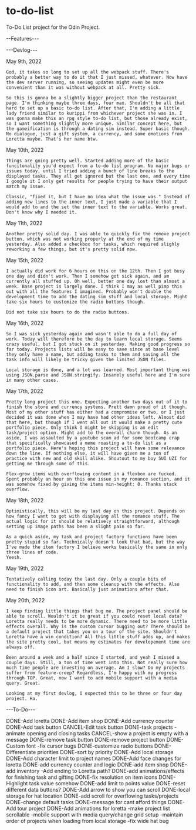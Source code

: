 # to-do-list
To-Do List project for the Odin Project.

--Features---


---Devlog---

May 9th, 2022

    God, it takes so long to set up all the webpack stuff. There's probably a better way to do it that I just missed, whatever. Now have the dev server running, so seeing updates might even be more convenient than it was without webpack at all. Pretty sick.

    So this is gonna be a slightly bigger project than the restaurant page. I'm thinking maybe three days, four max. Shouldn't be all that hard to set up a basic to-do list. After that, I'm adding a little lady friend similar to kurippi from whichever project she was in. I was gonna make this an rpg style to-do list, but those already exist, so I want something slightly more unique. Similar concept here, but the gameification is through a dating sim instead. Super basic though. No dialogue, just a gift system, a currency, and some emotions from Loretta maybe. That's her name btw.

May 10th, 2022

    Things are going pretty well. Started adding more of the basic funcitonality you'd expect from a to-do list program. No major bugs or issues today, until I tried adding a bunch of line breaks to the displayed tasks. They all get ignored but the last one, and every time I google it I only get results for people trying to have their output match my issue. 

    Classic, "fixed it, but I have no idea what the issue was." Instead of adding new lines to the inner text, I just made a variable that I would add to and the set the inner text to the variable. Works great. Don't know why I needed it.

May 11th, 2022

    Another pretty solid day. I was able to quickly fix the remove project button, which was not working properly at the end of my time yesterday. Also added a checkbox for tasks, which required slighly reworking a few things, but it's pretty solid now.

May 15th, 2022

    I actually did work for 6 hours on this on the 12th. Then I got busy one day and didn't work. Then I somehow got sick again, and am currently all stuffed up. Oh well, better one day lost than almost a week. Base project is largely done. I think I may as well pimp this out with all the features I imagined. Probably won't double the development time to add the dating sim stuff and local storage. Might take six hours to customize the radio buttons though.

    Did not take six hours to do the radio buttons.

May 16th, 2022

    So I was sick yesterday again and wasn't able to do a full day of work. Today will therefore be the day to learn local storage. Seems crazy useful, but I got stuck on it yesterday. Making good progress so far today. Projects lists will be easy to save since at base level they only have a name, but adding tasks to them and saving all the task info will likely be tricky given the limited JSON files.

    Local storage is done, and a lot was learned. Most important thing was using JSON.parse and JSON.stringify. Insanely useful here and I'm sure in many other cases.

May 17th, 2022

    Pretty long project this one. Expecting another two days out of it to finish the store and currency systems. Prett damn proud of it though. Most of my other stuff has either had a compromise or two, or I just decided it was done when I may have had other ideas left. Almost did that here, but though if I went all out it would make a pretty cute portfolio piece. Only think I might be skipping is an edit task/project option. Might add to the overall charm though. As an aside, I was assaulted by a youtube scam ad for some bootcamp crap that specifically showcased a meme roasting a to-do list as a portfolio piece. Here's hoping this project will have some relevance down the line. If nothing else, it will have given me a ton of practice with new and old skill alike. Shoutout to my boy SUI UZI for getting me through some of this.

    Flex-grow items with overflowing content in a flexbox are fucked. Spent probably an hour on this one issue in my romance section, and it was somehow fixed by giving the items min-height: 0. Thanks stack overflow.

May 18th, 2022 

    Optimistically, this will be my last day on this project. Depends on how fancy I want to get with displaying all the romance stuff. The actual logic for it should be relatively straightforward, although setting up image paths has been a slight pain so far.

    As a quick aside, my task and project factory functions have been pretty stupid so far. Technically doesn't look that bad, but the way I've made the item factory I believe works basically the same in only three lines of code.
    Yeesh.

May 19th, 2022

    Tentatively calling today the last day. Only a couple bits of functionality to add, and then some cleanup with the effects. Also need to finish icon art. Basically just animations after that.

May 20th, 2022

    I keep finding little things that bug me. The project panel should be able to scroll. Wouldn't it be great if you could reset local data? Loretta really needs to be more dynamic. There need to be more little effects overall. Why is the custom cursor bugging out? There should be a default project that takes you on a tour of the site. Shouldn't Loretta have a win condition? All this little stuff adds up, and makes the site pretty cool, but means my estimates for developement time are always off. 

    Been around a week and a half since I started, and yeah I missed a couple days. Still, a ton of time went into this. Not really sure how much time people are investing on average. Am I slow? Do my projects suffer from feature-creep? Regardless, I'm happy with my progress through TOP. Great, now I want to add mobile support with a media query. Great.

    Looking at my first devlog, I expected this to be three or four day project. Ha.


---To-Do---

DONE-Add loretta
DONE-Add item shop
DONE-Add currency counter
DONE-Add task button
CANCEL-Edit task button
DONE-task projects
-animate opening and closing tasks
CANCEL-show a project is empty with a message
DONE-remove task button
DONE-remove project button
DONE-Custom font
-fix cursor bugs
DONE-customize radio buttons
DONE-Differentiate priorities
DONE-sort by priority
DONE-Add local storage
DONE-Add character limit to project names
DONE-Add face changes for loretta
DONE-add currency counter and logic
DONE-add item shop
DONE-add inventory
-Add ending to Loretta path?
DONE-add animations/effects for finishing task and gifting
DONE-fix resolution on item icons
DONE-Highlight task value somehow
DONE-add limit to points value
DONE-reset different data buttons?
DONE-Add arrow to show you can scroll
DONE-local storage for hat location
DONE-add scroll for overflowing tasks/projects
DONE-change default tasks
DONE-message for cant afford things
DONE-Add tour project
DONE-Add animations for loretta
-make project list scrollable
-mobile support with media query/change grid setup
-maintain order of projects when loading from local storage
-fix wide hat bug